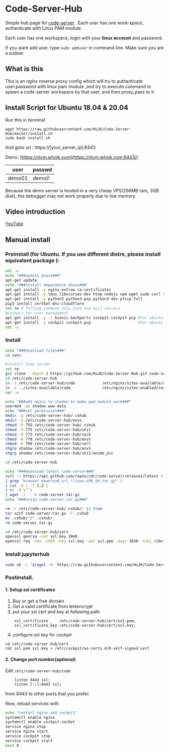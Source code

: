 # Code-Server-Hub
Simple hub page for [code-server](https://github.com/cdr/code-server) . Each user has one work-space, authenticate with Linux PAM module.

Each user has one workspace, login with your **linux account** and password.

If you want add user, type ```sudo adduser``` in command line. Make sure you are a sudoer.

## What is this
This is an nginx reverse proxy config which will try to authenticate user:password with linux pam module ,and try to execute command to spawn a code-server workspace by that user, and then proxy_pass to it.

## Install Script for Ubuntu 18.04 & 20.04
Run this in terminal

```
wget https://raw.githubusercontent.com/HuJK/Code-Server-Hub/master/install.sh
sudo bash install.sh
```

And goto url : https://\[your_server_ip\]:8443

Demo:
[https://nlvm.whojk.com](https://nlvm.whojk.com:8443/)

user|passwd
------|---------
demo01|demo)!

Because the demo server is hosted in a very cheap VPS(256MB ram, 3GB disk), the debugger may not work properly due to low memory.

## Video introduction

[YouTube](https://www.youtube.com/watch?v=d66OmV22UFI)

## Manual install 

### Preinstall (for Ubuntu. If you use different distro, please install equivalent package ): 
```bash
set -e
echo "###update phase###"
apt-get update
echo "###install dependanse phase###"
apt-get install -y nginx-extras ca-certificates
apt-get install -y tmux libncurses-dev htop nodejs npm wget sudo curl vim openssl git
apt-get install -y python3 python3-pip python3-dev p7zip-full 
pip3 install certbot-dns-cloudflare
set +e # folling command only have one will success
#cockpit for user management
apt-get install -y -t bionic-backports cockpit cockpit-pcp #for ubuntu 18.04
apt-get install -y cockpit cockpit-pcp                     #for ubuntu 20.04
set -e
```

### Install

```bash
echo "###doenload files###"
cd /etc

#install Code server
set +e
git clone --depth 1 https://github.com/HuJK/Code-Server-Hub.git code-server-hub
cd /etc/code-server-hub
ln -s /etc/code-server-hub/code            /etc/nginx/sites-available/code
ln -s ../sites-available/code              /etc/nginx/sites-enabled/code
set -e

echo "###add nginx to shadow to make pam_module work###"
usermod -aG shadow www-data
echo "###set permission###"
mkdir -p /etc/code-server-hub/.cshub
mkdir -p /etc/code-server-hub/envs
chmod -R 755 /etc/code-server-hub/.cshub
chmod -R 775 /etc/code-server-hub/util
chmod -R 773 /etc/code-server-hub/sock
chmod -R 770 /etc/code-server-hub/envs
chmod -R 700 /etc/code-server-hub/cert
chgrp shadow /etc/code-server-hub/envs
chgrp shadow /etc/code-server-hub/util/anime_pic

cd /etc/code-server-hub

echo "###doenload latest code-server###"
curl -s https://api.github.com/repos/cdr/code-server/releases/latest \
| grep "browser_download_url.*linux-x86_64.tar.gz" \
| cut -d : -f 2,3 \
| tr -d \" \
| wget -i - -O code-server.tar.gz
echo "###unzip code-server.tar.gz###"

rm -r /etc/code-server-hub/.cshub/* || true
tar xzvf code-server.tar.gz -C .cshub
mv .cshub/*/* .cshub/
rm code-server.tar.gz

cd /etc/code-server-hub/cert
openssl genrsa -out ssl.key 2048
openssl req -new -x509 -key ssl.key -out ssl.pem -days 3650 -subj /CN=localhost
```

### Install jupyterhub
```bash
sudo sh -c "$(wget -O- https://raw.githubusercontent.com/HuJK/Code-Server-Hub/master/install2.sh)"
```

### Postinstall.

#### 1. Setup ssl certificates

1. Buy or get a free domain
2. Get a valid certificate from letsencrypt
3. put your ssl cert and key at following path
```
    ssl_certificate     /etc/code-server-hub/cert/ssl.pem;
    ssl_certificate_key /etc/code-server-hub/cert/ssl.key;
```
4. configure ssl key for cockpit
```
cd /etc/code-server-hub/cert
cat ssl.pem ssl.key > /etc/cockpit/ws-certs.d/0-self-signed.cert
```

#### 2. Change port number(optional)
Edit ```/etc/code-server-hub/code```
```
    listen 8443 ssl;
    listen [::]:8443 ssl;
``` 
from 8443 to other ports that you prefer.

Now, reload services with 
```bash
echo "restart nginx and cockpit"
systemctl enable nginx
systemctl enable cockpit.socket
service nginx stop
service nginx start
service cockpit stop
service cockpit start
exit 0
```
